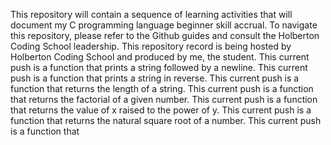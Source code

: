This repository will contain a sequence of learning activities that will document my C programming language beginner skill accrual.
To navigate this repository, please refer to the Github guides and consult the Holberton Coding School leadership. 
This repository record is being hosted by Holberton Coding School and produced by me, the student.
This current push is a function that prints a string followed by a newline. 
This current push is a function that prints a string in reverse.
This current push is a function that returns the length of a string. 
This current push is a function that returns the factorial of a given number.
This current push is a function that returns the value of x raised to the power of y.
This current push is a function that returns the natural square root of a number.
This current push is a function that


